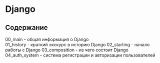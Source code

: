# Django 


## Содержание

00_main         - общая информация о Django  
01_history      - краткий экскурс в историю Django 
02_starting     - начало работы с Django
03_composition  - из чего состоит Django
04_auth_system  - система регистрации и авторизации пользователей
